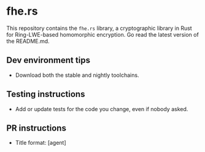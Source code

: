 # fhe.rs

This repository contains the `fhe.rs` library, a cryptographic library in Rust for Ring-LWE-based homomorphic encryption. Go read the latest version of the README.md.

## Dev environment tips
- Download both the stable and nightly toolchains.

## Testing instructions
- Add or update tests for the code you change, even if nobody asked.

## PR instructions
- Title format: [agent] <Title>
- Always run `cargo test`, `cargo +nightly fmt --all` and `cargo clippy --all-targets -- -D warnings` before committing.
